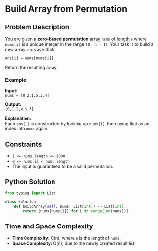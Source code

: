 # Build Array from Permutation

## Problem Description

You are given a **zero-based permutation** array `nums` of length `n` where `nums[i]` is a unique integer in the range `[0, n - 1]`. Your task is to build a new array `ans` such that:

```
ans[i] = nums[nums[i]]
```

Return the resulting array.

### Example

**Input:**  
`nums = [0,2,1,5,3,4]`  

**Output:**  
`[0,1,2,4,5,3]`

**Explanation:**  
Each `ans[i]` is constructed by looking up `nums[i]`, then using that as an index into `nums` again.

## Constraints

- `1 <= nums.length <= 1000`
- `0 <= nums[i] < nums.length`
- The input is guaranteed to be a valid permutation.

## Python Solution

```python
from typing import List

class Solution:
    def buildArray(self, nums: List[int]) -> List[int]:
        return [nums[nums[i]] for i in range(len(nums))]
```

## Time and Space Complexity

- **Time Complexity:** O(n), where `n` is the length of `nums`.
- **Space Complexity:** O(n), due to the newly created result list.

